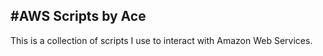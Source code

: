 #AWS Scripts by Ace
----------
This is a collection of scripts I use to interact with Amazon Web Services.